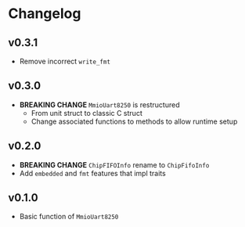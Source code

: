 # Changelog

## v0.3.1

- Remove incorrect `write_fmt`

## v0.3.0

- **BREAKING CHANGE** `MmioUart8250` is restructured
  - From unit struct to classic C struct
  - Change associated functions to methods to allow runtime setup

## v0.2.0

- **BREAKING CHANGE** `ChipFIFOInfo` rename to `ChipFifoInfo`
- Add `embedded` and `fmt` features that impl traits

## v0.1.0

- Basic function of `MmioUart8250`
